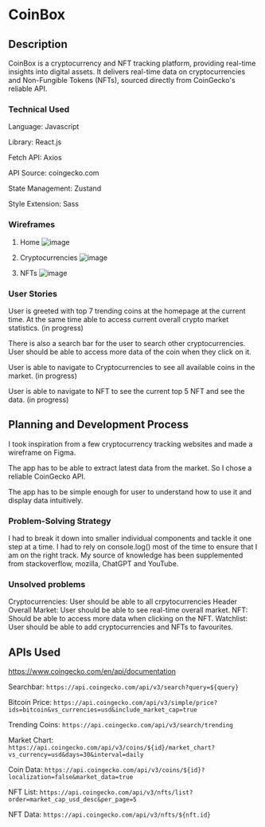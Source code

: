 # CoinBox

## Description
CoinBox is a cryptocurrency and NFT tracking platform, providing real-time insights into digital assets. It delivers real-time data on cryptocurrencies and Non-Fungible Tokens (NFTs), sourced directly from CoinGecko's reliable API.

### Technical Used
Language: Javascript 

Library: React.js

Fetch API: Axios

API Source: coingecko.com

State Management: Zustand 

Style Extension: Sass 

### Wireframes
1. Home
![image](https://github.com/khidhirakmal/seif-13-project-2/assets/125201926/50035710-df52-42e8-963d-a8ff2b4d59af)

2. Cryptocurrencies
![image](https://github.com/khidhirakmal/seif-13-project-2/assets/125201926/eb9796d1-7968-4df2-9f3d-f282230674dd)

3. NFTs
![image](https://github.com/khidhirakmal/seif-13-project-2/assets/125201926/52aceacd-0a1d-422c-b533-219520e19fe4)

### User Stories
User is greeted with top 7 trending coins at the homepage at the current time. 
At the same time able to access current overall crypto market statistics. (in progress)

There is also a search bar for the user to search other cryptocurrencies. User should be able to access more data
of the coin when they click on it. 

User is able to navigate to Cryptocurrencies to see all available coins in the market. (in progress)

User is able to navigate to NFT to see the current top 5 NFT and see the data. (in progress) 

## Planning and Development Process
I took inspiration from a few cryptocurrency tracking websites and made a wireframe on Figma. 

The app has to be able to extract latest data from the market. So I chose a reliable CoinGecko API.

The app has to be simple enough for user to understand how to use it and display data intuitively.

### Problem-Solving Strategy
I had to break it down into smaller individual components and tackle it one step at a time. I had to rely on console.log() most of 
the time to ensure that I am on the right track. My source of knowledge has been supplemented from stackoverflow, mozilla, ChatGPT and YouTube. 

### Unsolved problems
Cryptocurrencies: User should be able to all crpytocurrencies
Header Overall Market: User should be able to see real-time overall market.
NFT: Should be able to access more data when clicking on the NFT.
Watchlist: User should be able to add cryptocurrencies and NFTs to favourites.

## APIs Used
https://www.coingecko.com/en/api/documentation

Searchbar: `https://api.coingecko.com/api/v3/search?query=${query}`

Bitcoin Price: `https://api.coingecko.com/api/v3/simple/price?ids=bitcoin&vs_currencies=usd&include_market_cap=true`

Trending Coins: `https://api.coingecko.com/api/v3/search/trending`

Market Chart: `https://api.coingecko.com/api/v3/coins/${id}/market_chart?vs_currency=usd&days=30&interval=daily`

Coin Data: `https://api.coingecko.com/api/v3/coins/${id}?localization=false&market_data=true`

NFT List: `https://api.coingecko.com/api/v3/nfts/list?order=market_cap_usd_desc&per_page=5`

NFT Data: `https://api.coingecko.com/api/v3/nfts/${nft.id}`
